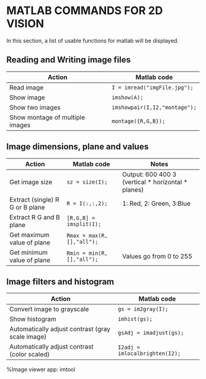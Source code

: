<!-- To learn more about github md syntax, visit https://docs.github.com/en/get-started/writing-on-github/getting-started-with-writing-and-formatting-on-github/basic-writing-and-formatting-syntax -->

# MATLAB COMMANDS FOR 2D VISION
In this section, a list of usable functions for matlab will be displayed.

## Reading and Writing image files

| Action  | Matlab code |
| ------------- | ------------- |
| Read image  | ```I = imread("imgFile.jpg");```  |
| Show image  | ```imshow(A);```  |
| Show two images  | ```imshowpair(I,I2,"montage");```  |
| Show montage of multiple images  | ```montage({R,G,B});```  |

## Image dimensions, plane and values
| Action  | Matlab code | Notes |
| ------------- | ------------- | ------------- |
| Get image size  | ```sz = size(I);```  | Output: 600 400 3 (vertical * horizontal * planes) |
| Extract (single) R G or B plane  | ```R = I(:,:,2);```  | 1: Red, 2: Green, 3:Blue |
| Extract R G and B plane  | ```[R,G,B] = imsplit(I);```  |
| Get maximum value of plane  | ```Rmax = max(R,[],"all");```  |
| Get minimum value of plane  | ```Rmin = min(R,[],"all");```  | Values go from 0 to 255 |


## Image filters and histogram
| Action  | Matlab code |
| ------------- | ------------- |
| Convert image to grayscale  | ```gs = im2gray(I);```  |
| Show histogram | ```imhist(gs);```  |
| Automatically adjust contrast (gray scale image)  | ```gsAdj = imadjust(gs);```  |
| Automatically adjust contrast (color scaled)  | ```I2adj = imlocalbrighten(I2);```  |

%Image viewer app:
imtool





